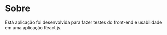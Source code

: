 # Sobre

Está aplicação foi desenvolvida para fazer testes do front-end e usabilidade em uma aplicação React.js.